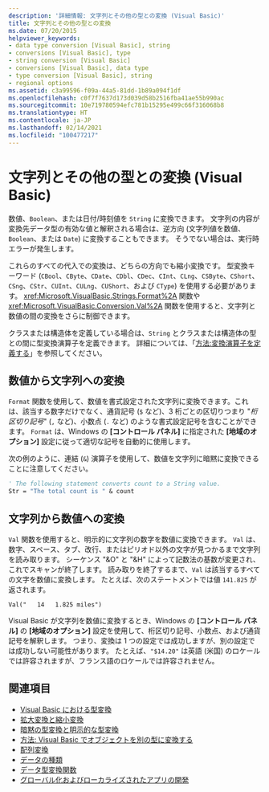 ```yaml
---
description: '詳細情報: 文字列とその他の型との変換 (Visual Basic)'
title: 文字列とその他の型との変換
ms.date: 07/20/2015
helpviewer_keywords:
- data type conversion [Visual Basic], string
- conversions [Visual Basic], type
- string conversion [Visual Basic]
- conversions [Visual Basic], data type
- type conversion [Visual Basic], string
- regional options
ms.assetid: c3a99596-f09a-44a5-81dd-1b89a094f1df
ms.openlocfilehash: c0f7f7637d173d039d58b2516fba41ae55b990ac
ms.sourcegitcommit: 10e719780594efc781b15295e499c66f316068b8
ms.translationtype: HT
ms.contentlocale: ja-JP
ms.lasthandoff: 02/14/2021
ms.locfileid: "100477217"
---
```

# <a name="conversions-between-strings-and-other-types-visual-basic"></a>文字列とその他の型との変換 (Visual Basic)

数値、`Boolean`、または日付/時刻値を `String` に変換できます。 文字列の内容が変換先データ型の有効な値と解釈される場合は、逆方向 (文字列値を数値、`Boolean`、または `Date`) に変換することもできます。 そうでない場合は、実行時エラーが発生します。  
  
 これらのすべての代入での変換は、どちらの方向でも縮小変換です。 型変換キーワード (`CBool`、`CByte`、`CDate`、`CDbl`、`CDec`、`CInt`、`CLng`、`CSByte`、`CShort`、`CSng`、`CStr`、`CUInt`、`CULng`、`CUShort`、および `CType`) を使用する必要があります。 <xref:Microsoft.VisualBasic.Strings.Format%2A> 関数や <xref:Microsoft.VisualBasic.Conversion.Val%2A> 関数を使用すると、文字列と数値の間の変換をさらに制御できます。  
  
 クラスまたは構造体を定義している場合は、`String` とクラスまたは構造体の型との間に型変換演算子を定義できます。 詳細については、「[方法:変換演算子を定義する](../procedures/how-to-define-a-conversion-operator.md)」を参照してください。  
  
## <a name="conversion-of-numbers-to-strings"></a>数値から文字列への変換  

 `Format` 関数を使用して、数値を書式設定された文字列に変換できます。これは、該当する数字だけでなく、通貨記号 (`$` など)、3 桁ごとの区切りつまり "*桁区切り記号*" (`,` など)、小数点 (`.` など) のような書式設定記号を含むことができます。 `Format` は、Windows の **[コントロール パネル]** に指定された **[地域のオプション]** 設定に従って適切な記号を自動的に使用します。  
  
 次の例のように、連結 (`&`) 演算子を使用して、数値を文字列に暗黙に変換できることに注意してください。  
  
```vb  
' The following statement converts count to a String value.  
Str = "The total count is " & count  
```  
  
## <a name="conversion-of-strings-to-numbers"></a>文字列から数値への変換  

 `Val` 関数を使用すると、明示的に文字列の数字を数値に変換できます。 `Val` は、数字、スペース、タブ、改行、またはピリオド以外の文字が見つかるまで文字列を読み取ります。 シーケンス "&O" と "&H" によって記数法の基数が変更され、これでスキャンが終了します。 読み取りを終了するまで、`Val` は該当するすべての文字を数値に変換します。 たとえば、次のステートメントでは値 `141.825` が返されます。  
  
 `Val("   14   1.825 miles")`  
  
 Visual Basic が文字列を数値に変換するとき、Windows の **[コントロール パネル]** の **[地域のオプション]** 設定を使用して、桁区切り記号、小数点、および通貨記号を解釈します。 つまり、変換は 1 つの設定では成功しますが、別の設定では成功しない可能性があります。 たとえば、`"$14.20"` は英語 (米国) のロケールでは許容されますが、フランス語のロケールでは許容されません。  
  
## <a name="see-also"></a>関連項目

- [Visual Basic における型変換](type-conversions.md)
- [拡大変換と縮小変換](widening-and-narrowing-conversions.md)
- [暗黙の型変換と明示的な型変換](implicit-and-explicit-conversions.md)
- [方法: Visual Basic でオブジェクトを別の型に変換する](how-to-convert-an-object-to-another-type.md)
- [配列変換](array-conversions.md)
- [データの種類](../../../language-reference/data-types/index.md)
- [データ型変換関数](../../../language-reference/functions/type-conversion-functions.md)
- [グローバル化およびローカライズされたアプリの開発](/visualstudio/ide/globalizing-and-localizing-applications)

